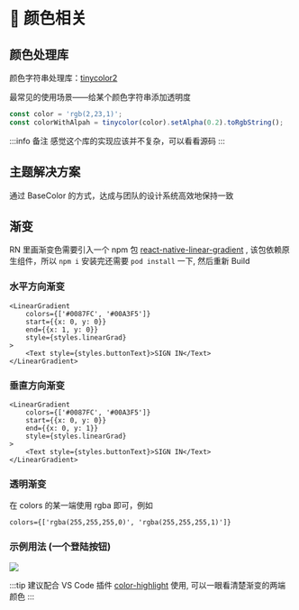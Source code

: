 # 🎨 颜色相关

## 颜色处理库

颜色字符串处理库：[tinycolor2](https://www.npmjs.com/package/tinycolor2)

最常见的使用场景——给某个颜色字符串添加透明度

```js
const color = 'rgb(2,23,1)';
const colorWithAlpah = tinycolor(color).setAlpha(0.2).toRgbString();
```

:::info 备注
感觉这个库的实现应该并不复杂，可以看看源码
:::



## 主题解决方案

通过 BaseColor 的方式，达成与团队的设计系统高效地保持一致


## 渐变

RN 里画渐变色需要引入一个 npm 包 [react-native-linear-gradient](https://github.com/react-native-linear-gradient/react-native-linear-gradient)
, 该包依赖原生组件，所以 `npm i` 安装完还需要 `pod install` 一下, 然后重新 Build

### 水平方向渐变
```tsx
<LinearGradient
    colors={['#0087FC', '#00A3F5']}
    start={{x: 0, y: 0}}
    end={{x: 1, y: 0}}
    style={styles.linearGrad}
>
    <Text style={styles.buttonText}>SIGN IN</Text>
</LinearGradient>
```

### 垂直方向渐变

```tsx
<LinearGradient
    colors={['#0087FC', '#00A3F5']}
    start={{x: 0, y: 0}}
    end={{x: 0, y: 1}}
    style={styles.linearGrad}
>
    <Text style={styles.buttonText}>SIGN IN</Text>
</LinearGradient>
```

### 透明渐变

在 colors 的某一端使用 rgba 即可，例如
```tsx
colors={['rgba(255,255,255,0)', 'rgba(255,255,255,1)']}
```

### 示例用法 (一个登陆按钮)

![](https://cjpark-1304138896.cos.ap-guangzhou.myqcloud.com/blog_img/202401072046003.png)

:::tip
建议配合 VS Code 插件 [color-highlight](https://marketplace.visualstudio.com/items?itemName=naumovs.color-highlight) 使用, 可以一眼看清楚渐变的两端颜色
:::